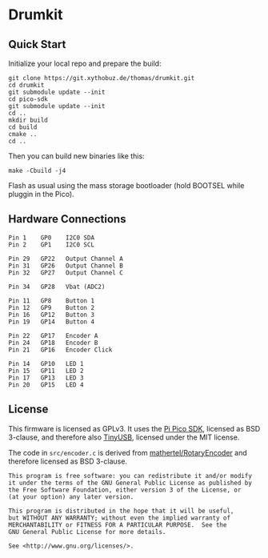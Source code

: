 # Drumkit

## Quick Start

Initialize your local repo and prepare the build:

    git clone https://git.xythobuz.de/thomas/drumkit.git
    cd drumkit
    git submodule update --init
    cd pico-sdk
    git submodule update --init
    cd ..
    mkdir build
    cd build
    cmake ..
    cd ..

Then you can build new binaries like this:

    make -Cbuild -j4

Flash as usual using the mass storage bootloader (hold BOOTSEL while pluggin in the Pico).

## Hardware Connections

    Pin 1    GP0    I2C0 SDA
    Pin 2    GP1    I2C0 SCL

    Pin 29   GP22   Output Channel A
    Pin 31   GP26   Output Channel B
    Pin 32   GP27   Output Channel C

    Pin 34   GP28   Vbat (ADC2)

    Pin 11   GP8    Button 1
    Pin 12   GP9    Button 2
    Pin 16   GP12   Button 3
    Pin 19   GP14   Button 4

    Pin 22   GP17   Encoder A
    Pin 24   GP18   Encoder B
    Pin 21   GP16   Encoder Click

    Pin 14   GP10   LED 1
    Pin 15   GP11   LED 2
    Pin 17   GP13   LED 3
    Pin 20   GP15   LED 4

## License

This firmware is licensed as GPLv3.
It uses the [Pi Pico SDK](https://github.com/raspberrypi/pico-sdk), licensed as BSD 3-clause, and therefore also [TinyUSB](https://github.com/hathach/tinyusb), licensed under the MIT license.

The code in `src/encoder.c` is derived from [mathertel/RotaryEncoder](https://github.com/mathertel/RotaryEncoder) and therefore licensed as BSD 3-clause.

    This program is free software: you can redistribute it and/or modify
    it under the terms of the GNU General Public License as published by
    the Free Software Foundation, either version 3 of the License, or
    (at your option) any later version.

    This program is distributed in the hope that it will be useful,
    but WITHOUT ANY WARRANTY; without even the implied warranty of
    MERCHANTABILITY or FITNESS FOR A PARTICULAR PURPOSE.  See the
    GNU General Public License for more details.

    See <http://www.gnu.org/licenses/>.
